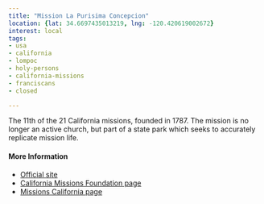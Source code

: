 ```yaml
---
title: "Mission La Purisima Concepcion"
location: {lat: 34.6697435013219, lng: -120.420619002672}
interest: local
tags:
- usa
- california
- lompoc
- holy-persons
- california-missions
- franciscans
- closed

---
```



The 11th of the 21 California missions, founded in 1787.  The mission is no longer an active church, but part of a state park which seeks to accurately replicate mission life.

#### More Information

* [Official site](http://www.lapurisimamission.org/)
* [California Missions Foundation page](https://californiamissionsfoundation.org/mission-la-purisima/)
* [Missions California page](https://www.missionscalifornia.com/missions/la-purisima-concepcion/)





